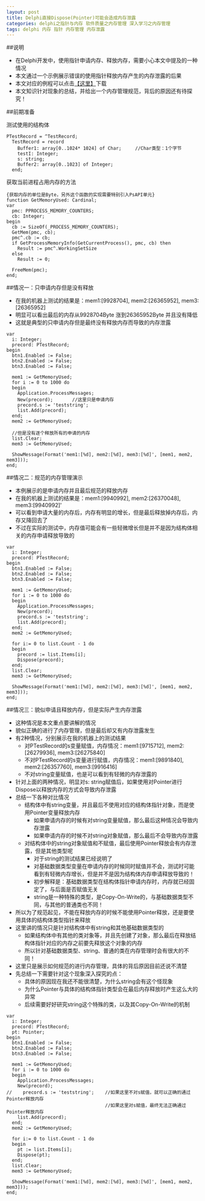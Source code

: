 ```yaml
---
layout: post
title: Delphi直接Dispose(Pointer)可能会造成内存泄露
categories: delphi之指针与内存 软件质量之内存管理 深入学习之内存管理
tags: delphi 内存 指针 内存管理 内存泄露
---
```


##说明

* 在Delphi开发中，使用指针申请内存、释放内存，需要小心本文中提及的一种情况
* 本文通过一个示例展示错误的使用指针释放内存产生的内存泄露的后果
* 本文对应的例程可以点击[【这里】](../download/20160521/testMemory.zip)下载
* 本文知识针对现象的总结，并给出一个内存管理规范，背后的原因还有待探究！

##前期准备

测试使用的结构体

```
PTestRecord = ^TestRecord;
  TestRecord = record
    Buffer1: array[0..1024* 1024] of Char;     //Char类型：1个字节  
    testI: Integer;
    s: string;                              
    Buffer2: array[0..1023] of Integer;
  end;
```

获取当前进程占用内存的方法

```
{获取内存的单位是Byte，另外这个函数的实现需要特别引入PsAPI单元}
function GetMemoryUsed: Cardinal;
var
  pmc: PPROCESS_MEMORY_COUNTERS;
  cb: Integer;
begin
  cb := SizeOf(_PROCESS_MEMORY_COUNTERS);
  GetMem(pmc, cb);
  pmc^.cb := cb;
  if GetProcessMemoryInfo(GetCurrentProcess(), pmc, cb) then
    Result := pmc^.WorkingSetSize
  else
    Result := 0;

  FreeMem(pmc);
end;
```

##情况一：只申请内存但是没有释放

* 在我的机器上测试的结果是：mem1:[9928704], mem2:[26365952], mem3:[26365952]
* 明显可以看出最后的内存从9928704Byte 涨到26365952Byte 并且没有降低
* 这就是典型的只申请内存但是最终没有释放内存而导致的内存泄露

```
var
  i: Integer;
  precord: PTestRecord;
begin
  btn1.Enabled := False;
  btn2.Enabled := False;
  btn3.Enabled := False;

  mem1 := GetMemoryUsed;
  for i := 0 to 1000 do
  begin
    Application.ProcessMessages;
    New(precord);       //这里只是申请内存
    precord.s := 'teststring';
    list.Add(precord);
  end;
  mem2 := GetMemoryUsed;

  //但是没有逐个释放所有的申请的内存
  list.Clear;
  mem3 := GetMemoryUsed;

  ShowMessage(Format('mem1:[%d], mem2:[%d], mem3:[%d]', [mem1, mem2, mem3]));
end;
```

##情况二：规范的内存管理演示

* 本例展示的是申请内存并且最后规范的释放内存
* 在我的机器上测试的结果是：mem1:[9940992], mem2:[26370048], mem3:[9940992]'
* 可以看到申请大量的内存后，内存有明显的增长，但是最后释放掉内存后，内存又降回去了
* 不过在实际的测试中，内存值可能会有一些轻微增长但是并不是因为结构体相关的内存申请释放导致的

```
var
  i: Integer;
  precord: PTestRecord;
begin
  btn1.Enabled := False;
  btn2.Enabled := False;
  btn3.Enabled := False;

  mem1 := GetMemoryUsed;
  for i := 0 to 1000 do
  begin
    Application.ProcessMessages;
    New(precord);
    precord.s := 'teststring';
    list.Add(precord);
  end;
  mem2 := GetMemoryUsed;

  for i:= 0 to list.Count - 1 do
  begin
    precord := list.Items[i];
    Dispose(precord);
  end;
  list.Clear;
  mem3 := GetMemoryUsed;

  ShowMessage(Format('mem1:[%d], mem2:[%d], mem3:[%d]', [mem1, mem2, mem3]));
end;
```

##情况三：貌似申请且释放内存，但是实际产生内存泄露

* 这种情况是本文重点要讲解的情况
* 貌似正确的进行了内存管理，但是最后却又有内存泄露发生
* 有2种情况，分别展示在我的机器上的测试结果
  * 对PTestRecord的s变量赋值，内存情况：mem1:[9715712], mem2:[26279936], mem3:[26275840]
  * 不对PTestRecord的s变量进行赋值，内存情况：mem1:[9891840], mem2:[26357760], mem3:[9916416]
  * 不对string变量赋值，也是可以看到有轻微的内存泄露的
* 针对上面的两种情况，明显对s: string赋值后，如果使用对Pointer进行Dispose以释放内存的方式会导致内存泄露
* 总结一下各种对比情况
  * 结构体中有string变量，并且最后不使用对应的结构体指针对象，而是使用Pointer变量释放内存
    * 如果申请内存的时候有对string变量赋值，那么最后这种情况会导致内存泄露
    * 如果申请内存的时候不对string对象赋值，那么最后不会导致内存泄露
  * 对结构体中的string对象赋值和不赋值，最后使用Pointer释放会有内存泄露，但是其他类型呢
    * 对于string的测试结果已经说明了
    * 对基础数据类型变量在申请内存的时候同时赋值并不会，测试时可能看到有轻微内存增长，但是并不是因为结构体内存申请释放导致的！
    * 初步解释是：基础数据类型在结构体指针申请内存时，内存就已经固定了，与后面是否赋值无关
    * string是一种特殊的类型，是Copy-On-Write的，与基础数据类型不同，与其他的普通类也不同！
* 所以为了规范起见，不能在释放内存的时候不能使用Pointer释放，还是要使用具体的结构体类型指针来释放
* 这里讲的情况只是针对结构体中有string和其他基础数据类型的
  * 如果结构体中有其他的类对象等，并且先创建了对象，那么最后在释放结构体指针对应的内存之前要先释放这个对象的内存
  * 所以针对基础数据类型、string、普通的类在内存管理时会有很大的不同！
* 这里只是展示如何规范的进行内存管理，具体的背后原因目前还说不清楚
* 先总结一下需要针对这个现象深入探究的点：
  * 具体的原因现在我还不能很清楚，为什么string会有这个怪现象
  * 为什么Pointer与具体的结构体指针类型会在最后内存释放时产生这么大的异常
  * 后续需要好好研究string这个特殊的类，以及其Copy-On-Write的机制
  
```
var
  i: Integer;
  precord: PTestRecord;
  pt: Pointer;
begin
  btn1.Enabled := False;
  btn2.Enabled := False;
  btn3.Enabled := False;

  mem1 := GetMemoryUsed;
  for i := 0 to 1000 do
  begin
    Application.ProcessMessages;
    New(precord);
//    precord.s := 'teststring';    //如果这里不对s赋值，就可以正确的通过Pointer释放内存
                                    //如果这里对s赋值，最终无法正确通过Pointer释放内存
    list.Add(precord);
  end;
  mem2 := GetMemoryUsed;

  for i:= 0 to list.Count - 1 do
  begin
    pt := list.Items[i];
    Dispose(pt);
  end;
  list.Clear;
  mem3 := GetMemoryUsed;

  ShowMessage(Format('mem1:[%d], mem2:[%d], mem3:[%d]', [mem1, mem2, mem3]));
end;
```
